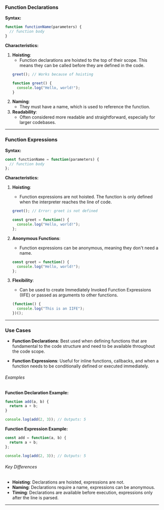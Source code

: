 ### Function Declarations
**Syntax:**
```javascript
function functionName(parameters) {
  // function body
}
```

**Characteristics:**
1. **Hoisting**:
   - Function declarations are hoisted to the top of their scope. This means they can be called before they are defined in the code.
   ```javascript
   greet(); // Works because of hoisting

   function greet() {
     console.log("Hello, world!");
   }
   ```
2. **Naming**:
   - They must have a name, which is used to reference the function.
3. **Readability**:
   - Often considered more readable and straightforward, especially for larger codebases.

---

### Function Expressions
**Syntax:**
```javascript
const functionName = function(parameters) {
  // function body
};
```

**Characteristics:**
1. **Hoisting**:
   - Function expressions are not hoisted. The function is only defined when the interpreter reaches the line of code.
   ```javascript
   greet(); // Error: greet is not defined

   const greet = function() {
     console.log("Hello, world!");
   };
   ```
2. **Anonymous Functions**:
   - Function expressions can be anonymous, meaning they don't need a name.

   ```javascript
   const greet = function() {
     console.log("Hello, world!");
   };
   ```
3. **Flexibility**:
   - Can be used to create Immediately Invoked Function Expressions (IIFE) or passed as arguments to other functions.
   ```javascript
   (function() {
     console.log("This is an IIFE");
   })();
   ```

---

### Use Cases

- **Function Declarations**: Best used when defining functions that are fundamental to the code structure and need to be available throughout the code scope.

- **Function Expressions**: Useful for inline functions, callbacks, and when a function needs to be conditionally defined or executed immediately.

###### Examples

**Function Declaration Example:**
```javascript
function add(a, b) {
  return a + b;
}

console.log(add(2, 3)); // Outputs: 5
```

**Function Expression Example:**
```javascript
const add = function(a, b) {
  return a + b;
};

console.log(add(2, 3)); // Outputs: 5
```

###### Key Differences

- **Hoisting**: Declarations are hoisted, expressions are not.
- **Naming**: Declarations require a name, expressions can be anonymous.
- **Timing**: Declarations are available before execution, expressions only after the line is parsed.

---
